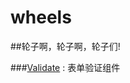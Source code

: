 # wheels

##轮子啊，轮子啊，轮子们!

###[Validate](https://github.com/whxaxes/wheels/tree/master/Validate) : 表单验证组件
